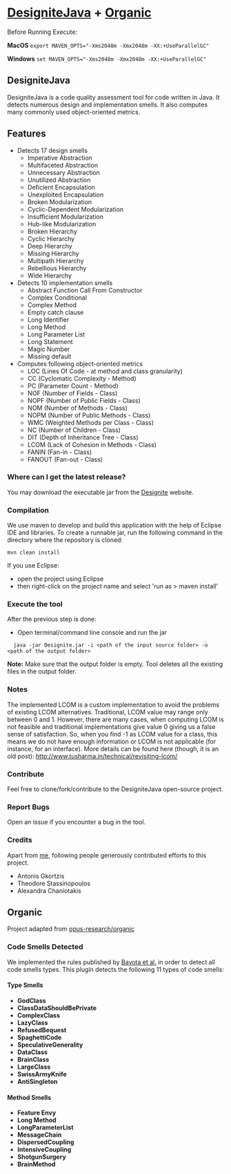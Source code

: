 # [DesigniteJava](https://github.com/tushartushar/DesigniteJava) + [Organic](https://github.com/opus-research/organic)

Before Running Execute:

**MacOS**
`export MAVEN_OPTS="-Xms2048m -Xmx2048m -XX:+UseParallelGC"`

**Windows**
`set MAVEN_OPTS="-Xms2048m -Xmx2048m -XX:+UseParallelGC"`
## DesigniteJava
DesigniteJava is a code quality assessment tool for code written in Java. It detects numerous design and implementation smells. It also computes many commonly used object-oriented metrics.

## Features
* Detects 17 design smells
	- Imperative Abstraction
	- Multifaceted Abstraction
	- Unnecessary Abstraction
	- Unutilized Abstraction
	- Deficient Encapsulation
	- Unexploited Encapsulation
	- Broken Modularization
	- Cyclic-Dependent Modularization
	- Insufficient Modularization
	- Hub-like Modularization
	- Broken Hierarchy
	- Cyclic Hierarchy
	- Deep Hierarchy
	- Missing Hierarchy
	- Multipath Hierarchy
	- Rebellious Hierarchy
	- Wide Hierarchy
* Detects 10 implementation smells
	- Abstract Function Call From Constructor
	- Complex Conditional
	- Complex Method
	- Empty catch clause
	- Long Identifier
	- Long Method
	- Long Parameter List
	- Long Statement
	- Magic Number
	- Missing default
* Computes following object-oriented metrics
	- LOC (Lines Of Code - at method and class granularity)
	- CC (Cyclomatic Complexity - Method)
	- PC (Parameter Count - Method)
	- NOF (Number of Fields - Class)
	- NOPF (Number of Public Fields - Class)
	- NOM (Number of Methods - Class)
	- NOPM (Number of Public Methods - Class)
	- WMC (Weighted Methods per Class - Class)
	- NC (Number of Children - Class)
	- DIT (Depth of Inheritance Tree - Class)
	- LCOM (Lack of Cohesion in Methods - Class)
	- FANIN (Fan-in - Class)
	- FANOUT (Fan-out - Class)
	
### Where can I get the latest release?
You may download the executable jar from the [Designite](http://www.designite-tools.com/DesigniteJava) website.

### Compilation
We use maven to develop and build this application with the help of Eclipse IDE and libraries.
To create a runnable jar, run the following command in the directory where the repository is cloned:
```text
mvn clean install
```
If you use Eclipse: 
* open the project using Eclipse
* then right-click on the project name and select 'run as > maven install'

### Execute the tool
After the previous step is done:
* Open terminal/command line console and run the jar
```text
  java -jar Designite.jar -i <path of the input source folder> -o <path of the output folder>
  ```
**Note:** Make sure that the output folder is empty. Tool deletes all the existing files in the output folder.

### Notes
The implemented LCOM is a custom implementation to avoid the problems of existing LCOM alternatives. Traditional, LCOM value may range only between 0 and 1. However, there are many cases, when computing LCOM is not feasible and traditional implementations give value 0 giving us a false sense of satisfaction. So, when you find -1 as LCOM value for a class, this means we do not have enough information or LCOM is not applicable (for instance, for an interface). More details can be found here (though, it is an old post): http://www.tusharma.in/technical/revisiting-lcom/

### Contribute
Feel free to clone/fork/contribute to the DesigniteJava open-source project.

### Report Bugs
Open an issue if you encounter a bug in the tool.

### Credits
Apart from [me](http://www.tusharma.in), following people generously contributed efforts to this project.
- Antonis Gkortzis
- Theodore Stassinopoulos
- Alexandra Chaniotakis

## Organic 

Project adapted from [opus-research/organic](https://github.com/opus-research/organic)

### Code Smells Detected

We implemented the rules published by [Bavota et al.](http://www.sciencedirect.com/science/article/pii/S0164121215001053) in order to detect all code smells types. This plugin detects the following 11 types of code smells:

#### Type Smells

- **GodClass**
- **ClassDataShouldBePrivate**
- **ComplexClass**
- **LazyClass**
- **RefusedBequest**
- **SpaghettiCode**
- **SpeculativeGenerality**
- **DataClass**
- **BrainClass**
- **LargeClass**
- **SwissArmyKnife**
- **AntiSingleton**

#### Method Smells

- **Feature Envy**
- **Long Method**
- **LongParameterList**
- **MessageChain**
- **DispersedCoupling**
- **IntensiveCoupling**
- **ShotgunSurgery**
- **BrainMethod**

